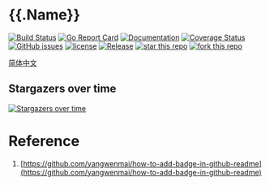 # {{.Name}}
[![Build Status](https://travis-ci.org/{{.Username}}/{{.Name}}.svg?branch=master)](https://travis-ci.org/{{.Username}}/{{.Name}}) [![Go Report Card](https://goreportcard.com/badge/github.com/{{.Username}}/{{.Name}})](https://goreportcard.com/report/github.com/{{.Username}}/{{.Name}})  [![Documentation](https://godoc.org/github.com/{{.Username}}/{{.Name}}?status.svg)](http://godoc.org/github.com/{{.Username}}/{{.Name}}) [![Coverage Status](https://coveralls.io/repos/github/{{.Username}}/{{.Name}}/badge.svg?branch=master)](https://coveralls.io/github/{{.Username}}/{{.Name}}?branch=master) [![GitHub issues](https://img.shields.io/github/issues/{{.Username}}/{{.Name}}.svg)](https://github.com/{{.Username}}/{{.Name}}/issues) [![license](https://img.shields.io/github/license/{{.Username}}/{{.Name}}.svg)](https://github.com/{{.Username}}/{{.Name}}/blob/master/LICENSE) [![Release](https://img.shields.io/github/release/{{.Username}}/{{.Name}}.svg?label=Release)](https://github.com/{{.Username}}/{{.Name}}/releases) [![star this repo](http://githubbadges.com/star.svg?user={{.Username}}&repo={{.Name}})](http://github.com/{{.Username}}/{{.Name}}) [![fork this repo](http://githubbadges.com/fork.svg?user={{.Username}}&repo={{.Name}})](http://github.com/{{.Username}}/{{.Name}}/fork)

[简体中文](https://github.com/{{.Username}}/{{.Name}}/blob/master/README_ZH.md)

## Stargazers over time

[![Stargazers over time](https://starcharts.herokuapp.com/{{.Username}}/{{.Name}}.svg)](https://starcharts.herokuapp.com/{{.Username}}/{{.Name}})

# Reference

1. [https://github.com/yangwenmai/how-to-add-badge-in-github-readme](https://github.com/yangwenmai/how-to-add-badge-in-github-readme)
